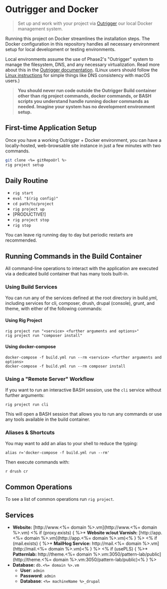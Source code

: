# Outrigger and Docker

> Set up and work with your project via [Outrigger](http://outrigger.sh) our local Docker management system.

Running this project on Docker streamlines the installation steps.
The Docker configuration in this repository handles all necessary environment
setup for local development or testing environments.

Local environments assume the use of Phase2's "Outrigger" system to manage the
filesystem, DNS, and any necessary virtualization. Read more about this in the
[Outrigger documentation](http://docs.outrigger.sh). (Linux users
should follow the [Linux instructions](http://docs.outrigger.sh/getting-started/linux-installation/)
for simple things like DNS consistency with macOS users.)

> **You should never run code outside the Outrigger Build container other than rig project commands, docker commands, or BASH scripts you understand handle running docker commands as needed. Imagine your system has no development environment setup.**

## First-time Application Setup

Once you have a working Outrigger + Docker environment, you can have a
locally-hosted, web-browsable site instance in just a few minutes with two
commands.

```bash
git clone <%= gitRepoUrl %>
rig project setup
```

## Daily Routine

* `rig start`
* `eval "$(rig config)"`
* `cd path/to/project`
* `rig project up`
* [PRODUCTIVE!]
* `rig project stop`
* `rig stop`

You can leave rig running day to day but periodic restarts are recommended.

## Running Commands in the Build Container

All command-line operations to interact with the application are executed via a dedicated build container that has many tools built-in.

### Using Build Services

You can run any of the services defined at the root directory in build.yml, including services for cli, composer, drush, drupal (console), grunt, and theme,
with either of the following commands:

#### Using Rig Project

```
rig project run "<service> <further arguments and options>"
rig project run "composer install"
```

#### Using docker-compose

```
docker-compose -f build.yml run --rm <service> <further arguments and options>
docker-compose -f build.yml run --rm composer install
```

### Using a "Remote Server" Workflow

If you want to run an interactive BASH session, use the `cli` service without further arguments:

```
rig project run cli
```

This will open a BASH session that allows you to run any commands or use any tools available in the build container.


### Aliases & Shortcuts

You may want to add an alias to your shell to reduce the typing:

```
alias r='docker-compose -f build.yml run --rm'
```

Then execute commands with:

```
r drush cr
```

## Common Operations

To see a list of common operations run `rig project`.

## Services

* **Website:** [http://www.<%= domain %>.vm](http://www.<%= domain %>.vm)
<% if (proxy.exists) { %>* **Website w/out Varnish:** [http://app.<%= domain %>.vm](http://app.<%= domain %>.vm)<% } %>
<% if (mail.exists) { %>* **MailHog Service:** http://mail.<%= domain %>.vm](http://mail.<%= domain %>.vm)<% } %>
<% if (usePLS) { %>* **Patternlab:** http://theme.<%= domain %>.vm:3050/pattern-lab/public](http://theme.<%= domain %>.vm:3050/pattern-lab/public)<% } %>
* **Database:** `db.<%= domain %>.vm`
    * **User**: `admin`
    * **Password**: `admin`
    * **Database**: `<%= machineName %>_drupal`
